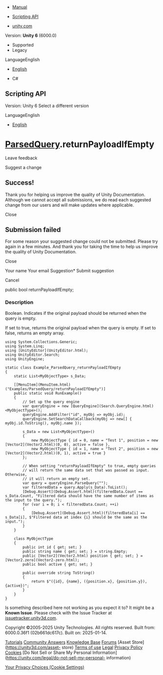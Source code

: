 [ ]()

  * [Manual](../Manual/index.html)
  * [Scripting API](../ScriptReference/index.html)

  * [unity.com](https://unity.com/)

Version: **Unity 6** (6000.0)

  * Supported
  * Legacy

LanguageEnglish

  * [English]()

  * C#

[ ](https://docs.unity3d.com)

## Scripting API

Version: Unity 6 Select a different version

LanguageEnglish

  * [English]()

#  [ParsedQuery<T0>](Search.ParsedQuery_1.html).returnPayloadIfEmpty

Leave feedback

Suggest a change

## Success!

Thank you for helping us improve the quality of Unity Documentation. Although
we cannot accept all submissions, we do read each suggested change from our
users and will make updates where applicable.

Close

## Submission failed

For some reason your suggested change could not be submitted. Please <a>try
again</a> in a few minutes. And thank you for taking the time to help us
improve the quality of Unity Documentation.

Close

Your name Your email Suggestion* Submit suggestion

Cancel

[ ]()

public bool returnPayloadIfEmpty;

### Description

Boolean. Indicates if the original payload should be returned when the query
is empty.

If set to true, returns the original payload when the query is empty. If set
to false, returns an empty array.

    
    
    using System.Collections.Generic;
    using System.Linq;
    using [UnityEditor](UnityEditor.html);
    using UnityEditor.Search;
    using UnityEngine;
    
    static class Example_ParsedQuery_returnPayloadIfEmpty
    {
        static List<MyObjectType> s_Data;
    
        [[MenuItem](MenuItem.html)("Examples/ParsedQuery/returnPayloadIfEmpty")]
        public static void RunExample()
        {
            // Set up the query engine
            var queryEngine = new [QueryEngine](Search.QueryEngine.html)<MyObjectType>();
            queryEngine.AddFilter("id", myObj => myObj.id);
            queryEngine.SetSearchDataCallback(myObj => new[] { myObj.id.ToString(), myObj.name });
    
            s_Data = new List<MyObjectType>()
            {
                new MyObjectType { id = 0, name = "Test 1", position = new [Vector2](Vector2.html)(0, 0), active = false },
                new MyObjectType { id = 1, name = "Test 2", position = new [Vector2](Vector2.html)(0, 1), active = true }
            };
    
            // When setting "returnPayloadIfEmpty" to true, empty queries
            // will return the same data set that was passed as input. Otherwise,
            // it will return an empty set.
            var query = queryEngine.ParseQuery("");
            var filteredData = query.Apply(s_Data).ToList();
            [Debug.Assert](Debug.Assert.html)(filteredData.Count == s_Data.Count, "Filtered data should have the same number of items as the input to the query.");
            for (var i = 0; i < filteredData.Count; ++i)
            {
                [Debug.Assert](Debug.Assert.html)(filteredData[i] == s_Data[i], $"Filtered data at index {i} should be the same as the input.");
            }
        }
    
        class MyObjectType
        {
            public int id { get; set; }
            public string name { get; set; } = string.Empty;
            public [Vector2](Vector2.html) position { get; set; } = [Vector2.zero](Vector2-zero.html);
            public bool active { get; set; }
    
            public override string ToString()
            {
                return $"({id}, {name}, ({position.x}, {position.y}), {active})";
            }
        }
    }
    

Is something described here not working as you expect it to? It might be a
**Known Issue**. Please check with the Issue Tracker at
[issuetracker.unity3d.com](https://issuetracker.unity3d.com).

Copyright ©2005-2025 Unity Technologies. All rights reserved. Built from:
6000.0.36f1 (02b661dc617c). Built on: 2025-01-14.

[Tutorials](https://unity3d.com/learn) [Community
Answers](https://answers.unity3d.com) [Knowledge
Base](https://support.unity3d.com/hc/en-us)
[Forums](https://forum.unity3d.com) [Asset Store](https://unity3d.com/asset-
store) [Terms of use](https://docs.unity3d.com/Manual/TermsOfUse.html)
[Legal](https://unity.com/legal) [Privacy
Policy](https://unity.com/legal/privacy-policy)
[Cookies](https://unity.com/legal/cookie-policy) [Do Not Sell or Share My
Personal Information](https://unity.com/legal/do-not-sell-my-personal-
information)

[Your Privacy Choices (Cookie Settings)](javascript:void\(0\);)

